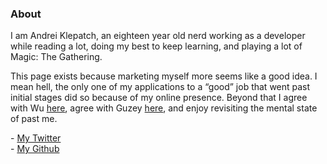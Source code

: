 ### About

I am Andrei Klepatch, an eighteen year old nerd working as a developer while reading a lot, doing my best to keep learning, and playing a lot of Magic: The Gathering.

This page exists because marketing myself more seems like a good idea. I mean hell, the only one of my applications to a “good” job that went past initial stages did so because of my online presence. Beyond that I agree with Wu [here](https://wiresandstarlings.tumblr.com/post/182207225784/boats-ease-into-the-harbor-bearing-real), agree with Guzey [here](https://guzey.com/personal/why-have-a-blog/), and enjoy revisiting the mental state of past me.

\- [My Twitter](https://twitter.com/AndreiKlepatch)  
\- [My Github](https://github.com/HighlyTrainedNeuralNetwork)